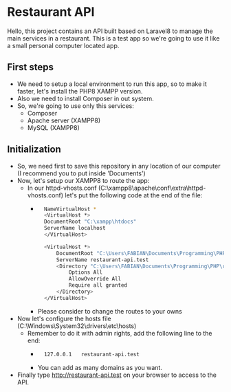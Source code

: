 # Restaurant API
Hello, this project contains an API built based on Laravel8 to manage the main services in a restaurant. This is a test app so we're going to use it like a small personal computer located app.

## First steps
- We need to setup a local environment to run this app, so to make it faster, let's install the PHP8 XAMPP version.
- Also we need to install Composer in out system.
- So, we're going to use only this services:
    - Composer
    - Apache server (XAMPP8)
    - MySQL (XAMPP8)

## Initialization
- So, we need first to save this repository in any location of our computer (I recommend you to put inside 'Documents')
- Now, let's setup our XAMPP8 to route the app:
    - In our httpd-vhosts.conf (C:\xampp8\apache\conf\extra\httpd-vhosts.conf) let's put the following code at the end of the file:
        - ```bash
            NameVirtualHost *
            <VirtualHost *>
            DocumentRoot "C:\xampp\htdocs"
            ServerName localhost
            </VirtualHost>

            <VirtualHost *>
                DocumentRoot "C:\Users\FABIAN\Documents\Programming\PHP\restaurant_api\public"
                ServerName restaurant-api.test
                <Directory "C:\Users\FABIAN\Documents\Programming\PHP\restaurant_api\public">
                    Options All
                    AllowOverride All
                    Require all granted
                </Directory>
            </VirtualHost>
            ```
        - Please consider to change the routes to your owns 
- Now let's configure the hosts file (C:\Windows\System32\drivers\etc\hosts)
    - Remember to do it with admin rights, add the following line to the end:
        - ```bash
            127.0.0.1	restaurant-api.test
            ```
        - You can add as many domains as you want.
- Finally type http://restaurant-api.test on your browser to access to the API.